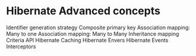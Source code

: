 Hibernate Advanced concepts
============================
Identifier generation strategy
Composite primary key
Association mapping: Many to one
Association mapping: Many to Many
Inheritance mapping
Criteria API
Hibernate Caching
Hibernate Envers
Hibernate Events
Interceptors